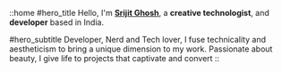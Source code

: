 ::home
#hero_title
Hello, I'm **[Srijit Ghosh](https://read.cv/srijit)**, a **creative technologist**, and **developer** based in India.

#hero_subtitle
Developer, Nerd and Tech lover, I fuse technicality and aestheticism to bring a unique dimension 
to my work. Passionate about beauty, I give life to projects that captivate and convert
::
